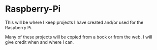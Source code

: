 # Raspberry-Pi
This will be where I keep projects I have created and/or used for the Raspberry Pi.

Many of these projects will be copied from a book or from the web. I will give credit when and where I can.  
